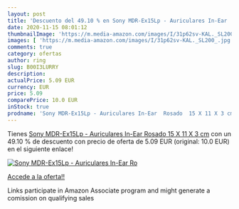 ```yaml
---
layout: post
title: 'Descuento del 49.10 % en Sony MDR-Ex15Lp - Auriculares In-Ear  Ro'
date: 2020-11-15 08:01:12
thumbnailImage: 'https://m.media-amazon.com/images/I/31p62sv-KAL._SL200_.jpg'
images: [ 'https://m.media-amazon.com/images/I/31p62sv-KAL._SL200_.jpg' ]
comments: true
category: ofertas
author: ring
slug: B00I3LURRY
description:
actualPrice: 5.09 EUR
currency: EUR
price: 5.09
comparePrice: 10.0 EUR
inStock: true
prodname: 'Sony MDR-Ex15Lp - Auriculares In-Ear  Rosado  15 X 11 X 3 cm'
---
```


Tienes [Sony MDR-Ex15Lp - Auriculares In-Ear  Rosado  15 X 11 X 3 cm](https://www.amazon.es/dp/B00I3LURRY/?tag=tolees-21) con un 49.10 % de descuento con precio de oferta de 5.09 EUR (original: 10.0 EUR) en el siguiente enlace!

[![Sony MDR-Ex15Lp - Auriculares In-Ear  Ro](https://m.media-amazon.com/images/I/31p62sv-KAL._SL200_.jpg)](https://www.amazon.es/dp/B00I3LURRY/?tag=tolees-21)

[Accede a la oferta!!](https://www.amazon.es/dp/B00I3LURRY/?tag=tolees-21)

Links participate in Amazon Associate program and might generate a comission on qualifying sales


